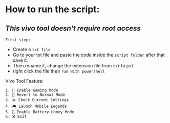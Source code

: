 # How to run the script:  
*This vivo tool doesn't require root access*
---
`First step:`   
- Create a `txt file`  
- Go to your txt file and paste the code inside the `script folder` after that save it.  
- Then rename it, change the extension file from `txt` to `ps1`.
- right click the file then `run with powershell`  

Vivo Tool Feature:
```
1. 🚀 Enable Gaming Mode
2. 🧹 Revert to Normal Mode
3. 📊 Check Current Settings
4. 🎮 Launch Mobile Legends
5. 🐝 Enable Battery Honey Mode
6. ❌ Exit
```

